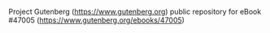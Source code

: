 Project Gutenberg (https://www.gutenberg.org) public repository for eBook #47005 (https://www.gutenberg.org/ebooks/47005)
